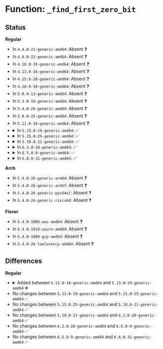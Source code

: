 # Function: <code>_find_first_zero_bit</code>

## Status
<b>Regular</b>
<ul>
<li>
In <code>4.4.0-21-generic-amd64</code>: Absent ❓
</li>
<li>
In <code>4.8.0-22-generic-amd64</code>: Absent ❓
</li>
<li>
In <code>4.10.0-19-generic-amd64</code>: Absent ❓
</li>
<li>
In <code>4.13.0-16-generic-amd64</code>: Absent ❓
</li>
<li>
In <code>4.15.0-20-generic-amd64</code>: Absent ❓
</li>
<li>
In <code>4.18.0-10-generic-amd64</code>: Absent ❓
</li>
<li>
In <code>5.0.0-13-generic-amd64</code>: Absent ❓
</li>
<li>
In <code>5.3.0-18-generic-amd64</code>: Absent ❓
</li>
<li>
In <code>5.4.0-26-generic-amd64</code>: Absent ❓
</li>
<li>
In <code>5.8.0-25-generic-amd64</code>: Absent ❓
</li>
<li>
In <code>5.11.0-16-generic-amd64</code>: Absent ❓
</li>
<li>
<details>
<summary>In <code>5.13.0-19-generic-amd64</code>: ✅</summary>

```c
long unsigned int _find_first_zero_bit(const long unsigned int * addr, long unsigned int size)
```

```json
{
  "name": "_find_first_zero_bit",
  "collision_type": "Unique Global",
  "inline_type": "No",
  "funcs": [
    {
      "addr": 18446744071584824640,
      "name": "_find_first_zero_bit",
      "external": true,
      "loc": "lib/find_bit.c:96",
      "file": "lib/find_bit.c",
      "inline": "seen, unknown",
      "caller_inline": [],
      "caller_func": [
        "arch/x86/kernel/cpu/sgx/encl.c:sgx_va_page_full",
        "arch/x86/kernel/cpu/sgx/encl.c:sgx_alloc_va_slot",
        "arch/x86/kernel/apic/io_apic.c:io_apic_unique_id",
        "fs/iomap/buffered-io.c:iomap_iop_set_range_uptodate",
        "fs/iomap/buffered-io.c:iomap_page_release",
        "lib/idr.c:ida_alloc_range",
        "drivers/gpio/gpiolib.c:gpiod_get_array",
        "drivers/gpio/gpiolib.c:gpiod_set_array_value_complex",
        "drivers/gpio/gpiolib.c:gpiod_get_array_value_complex",
        "drivers/pci/controller/dwc/pcie-designware-ep.c:dw_pcie_ep_map_addr",
        "drivers/pci/controller/dwc/pcie-designware-ep.c:dw_pcie_ep_set_bar",
        "drivers/char/misc.c:misc_register",
        "drivers/char/agp/generic.c:agp_get_key",
        "drivers/iommu/amd/iommu.c:amd_iommu_domain_alloc",
        "drivers/iommu/intel/dmar.c:alloc_iommu",
        "drivers/iommu/intel/iommu.c:domain_attach_iommu",
        "drivers/scsi/sr.c:sr_probe",
        "net/core/dev.c:__dev_alloc_name",
        "net/netlink/genetlink.c:genl_allocate_reserve_groups"
      ]
    }
  ],
  "symbols": [
    {
      "addr": 18446744071584824640,
      "name": "_find_first_zero_bit",
      "section": ".text",
      "bind": "STB_GLOBAL",
      "size": 54
    }
  ]
}
```
</details>
</li>
<li>
<details>
<summary>In <code>5.15.0-25-generic-amd64</code>: ✅</summary>

```c
long unsigned int _find_first_zero_bit(const long unsigned int * addr, long unsigned int size)
```

```json
{
  "name": "_find_first_zero_bit",
  "collision_type": "Unique Global",
  "inline_type": "No",
  "funcs": [
    {
      "addr": 18446744071585242928,
      "name": "_find_first_zero_bit",
      "external": true,
      "loc": "lib/find_bit.c:96",
      "file": "lib/find_bit.c",
      "inline": "seen, unknown",
      "caller_inline": [],
      "caller_func": [
        "arch/x86/kernel/cpu/sgx/encl.c:sgx_va_page_full",
        "arch/x86/kernel/cpu/sgx/encl.c:sgx_alloc_va_slot",
        "arch/x86/kernel/apic/io_apic.c:io_apic_unique_id",
        "fs/iomap/buffered-io.c:iomap_iop_set_range_uptodate",
        "fs/iomap/buffered-io.c:iomap_page_release",
        "lib/idr.c:ida_alloc_range",
        "drivers/gpio/gpiolib.c:gpiod_get_array",
        "drivers/gpio/gpiolib.c:gpiod_set_array_value_complex",
        "drivers/gpio/gpiolib.c:gpiod_get_array_value_complex",
        "drivers/pci/controller/dwc/pcie-designware-ep.c:dw_pcie_ep_map_addr",
        "drivers/pci/controller/dwc/pcie-designware-ep.c:dw_pcie_ep_set_bar",
        "drivers/char/misc.c:misc_register",
        "drivers/char/agp/generic.c:agp_get_key",
        "drivers/iommu/amd/iommu.c:amd_iommu_domain_alloc",
        "drivers/iommu/intel/dmar.c:alloc_iommu",
        "drivers/scsi/sr.c:sr_probe",
        "net/core/dev.c:__dev_alloc_name",
        "net/netlink/genetlink.c:genl_allocate_reserve_groups"
      ]
    }
  ],
  "symbols": [
    {
      "addr": 18446744071585242928,
      "name": "_find_first_zero_bit",
      "section": ".text",
      "bind": "STB_GLOBAL",
      "size": 54
    }
  ]
}
```
</details>
</li>
<li>
<details>
<summary>In <code>5.19.0-21-generic-amd64</code>: ✅</summary>

```c
long unsigned int _find_first_zero_bit(const long unsigned int * addr, long unsigned int size)
```

```json
{
  "name": "_find_first_zero_bit",
  "collision_type": "Unique Global",
  "inline_type": "No",
  "funcs": [
    {
      "addr": 18446744071586083952,
      "name": "_find_first_zero_bit",
      "external": true,
      "loc": "lib/find_bit.c:117",
      "file": "lib/find_bit.c",
      "inline": "seen, unknown",
      "caller_inline": [],
      "caller_func": [
        "arch/x86/kernel/cpu/sgx/encl.c:sgx_va_page_full",
        "arch/x86/kernel/cpu/sgx/encl.c:sgx_alloc_va_slot",
        "arch/x86/kernel/apic/io_apic.c:io_apic_unique_id",
        "fs/iomap/buffered-io.c:iomap_iop_set_range_uptodate",
        "fs/iomap/buffered-io.c:iomap_page_release",
        "lib/sbitmap.c:__sbitmap_queue_get_batch",
        "lib/idr.c:ida_alloc_range",
        "drivers/gpio/gpiolib.c:gpiod_get_array",
        "drivers/gpio/gpiolib.c:gpiod_set_array_value_complex",
        "drivers/gpio/gpiolib.c:gpiod_get_array_value_complex",
        "drivers/pci/controller/dwc/pcie-designware-ep.c:dw_pcie_ep_map_addr",
        "drivers/pci/controller/dwc/pcie-designware-ep.c:dw_pcie_ep_set_bar",
        "drivers/char/misc.c:misc_register",
        "drivers/char/agp/generic.c:agp_get_key",
        "drivers/iommu/amd/iommu.c:amd_iommu_domain_alloc",
        "drivers/iommu/intel/dmar.c:alloc_iommu",
        "drivers/iommu/intel/iommu.c:domain_add_dev_info",
        "drivers/scsi/sr.c:sr_probe",
        "net/core/dev.c:__dev_alloc_name",
        "net/netlink/genetlink.c:genl_allocate_reserve_groups"
      ]
    }
  ],
  "symbols": [
    {
      "addr": 18446744071586083952,
      "name": "_find_first_zero_bit",
      "section": ".text",
      "bind": "STB_GLOBAL",
      "size": 78
    }
  ]
}
```
</details>
</li>
<li>
<details>
<summary>In <code>6.2.0-20-generic-amd64</code>: ✅</summary>

```c
long unsigned int _find_first_zero_bit(const long unsigned int * addr, long unsigned int size)
```

```json
{
  "name": "_find_first_zero_bit",
  "collision_type": "Unique Global",
  "inline_type": "No",
  "funcs": [
    {
      "addr": 18446744071587065136,
      "name": "_find_first_zero_bit",
      "external": true,
      "loc": "lib/find_bit.c:123",
      "file": "lib/find_bit.c",
      "inline": "seen, unknown",
      "caller_inline": [],
      "caller_func": [
        "arch/x86/kernel/cpu/sgx/encl.c:sgx_va_page_full",
        "arch/x86/kernel/cpu/sgx/encl.c:sgx_alloc_va_slot",
        "arch/x86/kernel/apic/io_apic.c:io_apic_unique_id",
        "fs/iomap/buffered-io.c:iomap_iop_set_range_uptodate",
        "fs/iomap/buffered-io.c:iomap_page_release",
        "lib/sbitmap.c:__sbitmap_queue_get_batch",
        "drivers/gpio/gpiolib.c:gpiod_get_array",
        "drivers/gpio/gpiolib.c:gpiod_set_array_value_complex",
        "drivers/gpio/gpiolib.c:gpiod_get_array_value_complex",
        "drivers/pci/controller/dwc/pcie-designware-ep.c:dw_pcie_ep_map_addr",
        "drivers/pci/controller/dwc/pcie-designware-ep.c:dw_pcie_ep_set_bar",
        "drivers/char/agp/generic.c:agp_get_key",
        "drivers/iommu/amd/iommu.c:domain_id_alloc",
        "drivers/iommu/intel/iommu.c:domain_attach_iommu",
        "drivers/scsi/sr.c:sr_probe",
        "net/core/dev.c:__dev_alloc_name",
        "net/netlink/genetlink.c:genl_allocate_reserve_groups",
        "lib/idr.c:ida_alloc_range"
      ]
    }
  ],
  "symbols": [
    {
      "addr": 18446744071587065136,
      "name": "_find_first_zero_bit",
      "section": ".text",
      "bind": "STB_GLOBAL",
      "size": 75
    }
  ]
}
```
</details>
</li>
<li>
<details>
<summary>In <code>6.5.0-9-generic-amd64</code>: ✅</summary>

```c
long unsigned int _find_first_zero_bit(const long unsigned int * addr, long unsigned int size)
```

```json
{
  "name": "_find_first_zero_bit",
  "collision_type": "Unique Global",
  "inline_type": "No",
  "funcs": [
    {
      "addr": 18446744071587323200,
      "name": "_find_first_zero_bit",
      "external": true,
      "loc": "lib/find_bit.c:123",
      "file": "lib/find_bit.c",
      "inline": "seen, unknown",
      "caller_inline": [],
      "caller_func": [
        "arch/x86/kernel/cpu/sgx/encl.c:sgx_va_page_full",
        "arch/x86/kernel/cpu/sgx/encl.c:sgx_alloc_va_slot",
        "arch/x86/kernel/apic/io_apic.c:io_apic_unique_id",
        "kernel/sched/core.c:mm_cid_get",
        "kernel/sched/core.c:mm_cid_get",
        "kernel/sched/core.c:mm_cid_get",
        "kernel/trace/trace.c:close_pipe_on_cpu",
        "kernel/bpf/cpumask.c:bpf_cpumask_full",
        "kernel/bpf/cpumask.c:bpf_cpumask_first_zero",
        "fs/iomap/buffered-io.c:iomap_iop_set_range_uptodate",
        "fs/iomap/buffered-io.c:iomap_page_release",
        "lib/sbitmap.c:__sbitmap_queue_get_batch",
        "drivers/gpio/gpiolib.c:gpiod_get_array",
        "drivers/gpio/gpiolib.c:gpiod_set_array_value_complex",
        "drivers/gpio/gpiolib.c:gpiod_get_array_value_complex",
        "drivers/pci/controller/dwc/pcie-designware-ep.c:dw_pcie_ep_map_addr",
        "drivers/pci/controller/dwc/pcie-designware-ep.c:dw_pcie_ep_set_bar",
        "drivers/char/agp/generic.c:agp_get_key",
        "drivers/iommu/amd/iommu.c:domain_id_alloc",
        "drivers/iommu/intel/iommu.c:domain_attach_iommu",
        "drivers/scsi/sr.c:sr_probe",
        "net/core/dev.c:__dev_alloc_name",
        "net/netlink/genetlink.c:genl_allocate_reserve_groups",
        "lib/idr.c:ida_alloc_range"
      ]
    }
  ],
  "symbols": [
    {
      "addr": 18446744071587323200,
      "name": "_find_first_zero_bit",
      "section": ".text",
      "bind": "STB_GLOBAL",
      "size": 75
    }
  ]
}
```
</details>
</li>
<li>
<details>
<summary>In <code>6.8.0-31-generic-amd64</code>: ✅</summary>

```c
long unsigned int _find_first_zero_bit(const long unsigned int * addr, long unsigned int size)
```

```json
{
  "name": "_find_first_zero_bit",
  "collision_type": "Unique Global",
  "inline_type": "No",
  "funcs": [
    {
      "addr": 18446744071587606144,
      "name": "_find_first_zero_bit",
      "external": true,
      "loc": "lib/find_bit.c:123",
      "file": "lib/find_bit.c",
      "inline": "seen, unknown",
      "caller_inline": [],
      "caller_func": [
        "arch/x86/kernel/cpu/sgx/encl.c:sgx_va_page_full",
        "arch/x86/kernel/cpu/sgx/encl.c:sgx_alloc_va_slot",
        "arch/x86/kernel/apic/io_apic.c:io_apic_unique_id",
        "kernel/sched/core.c:mm_cid_get",
        "kernel/sched/core.c:mm_cid_get",
        "kernel/sched/core.c:mm_cid_get",
        "kernel/trace/trace.c:close_pipe_on_cpu",
        "kernel/bpf/cpumask.c:bpf_cpumask_full",
        "kernel/bpf/cpumask.c:bpf_cpumask_first_zero",
        "fs/iomap/buffered-io.c:ifs_free",
        "fs/iomap/buffered-io.c:ifs_set_range_uptodate",
        "lib/sbitmap.c:__sbitmap_queue_get_batch",
        "drivers/gpio/gpiolib.c:gpiod_get_array",
        "drivers/gpio/gpiolib.c:gpiod_set_array_value_complex",
        "drivers/gpio/gpiolib.c:gpiod_get_array_value_complex",
        "drivers/pci/controller/dwc/pcie-designware-ep.c:dw_pcie_ep_map_addr",
        "drivers/pci/controller/dwc/pcie-designware-ep.c:dw_pcie_ep_set_bar",
        "drivers/acpi/numa/srat.c:acpi_map_pxm_to_node",
        "drivers/char/agp/generic.c:agp_get_key",
        "drivers/iommu/amd/iommu.c:protection_domain_alloc",
        "drivers/iommu/intel/iommu.c:domain_attach_iommu",
        "drivers/scsi/sr.c:sr_probe",
        "net/core/dev.c:__dev_alloc_name",
        "net/netlink/genetlink.c:genl_allocate_reserve_groups",
        "lib/idr.c:ida_alloc_range"
      ]
    }
  ],
  "symbols": [
    {
      "addr": 18446744071587606144,
      "name": "_find_first_zero_bit",
      "section": ".text",
      "bind": "STB_GLOBAL",
      "size": 75
    }
  ]
}
```
</details>
</li>
</ul>
<b>Arch</b>
<ul>
<li>
In <code>5.4.0-26-generic-arm64</code>: Absent ❓
</li>
<li>
In <code>5.4.0-26-generic-armhf</code>: Absent ❓
</li>
<li>
In <code>5.4.0-26-generic-ppc64el</code>: Absent ❓
</li>
<li>
In <code>5.4.0-24-generic-riscv64</code>: Absent ❓
</li>
</ul>
<b>Flavor</b>
<ul>
<li>
In <code>5.4.0-1009-aws-amd64</code>: Absent ❓
</li>
<li>
In <code>5.4.0-1010-azure-amd64</code>: Absent ❓
</li>
<li>
In <code>5.4.0-1009-gcp-amd64</code>: Absent ❓
</li>
<li>
In <code>5.4.0-26-lowlatency-amd64</code>: Absent ❓
</li>
</ul>

## Differences
<b>Regular</b>
<ul>
<li>
<details>
<summary>Added between <code>5.11.0-16-generic-amd64</code> and <code>5.13.0-19-generic-amd64</code> ➕</summary>

```c
long unsigned int _find_first_zero_bit(const long unsigned int * addr, long unsigned int size)
```
</details>
</li>
<li>
No changes between <code>5.13.0-19-generic-amd64</code> and <code>5.15.0-25-generic-amd64</code> ✅
</li>
<li>
No changes between <code>5.15.0-25-generic-amd64</code> and <code>5.19.0-21-generic-amd64</code> ✅
</li>
<li>
No changes between <code>5.19.0-21-generic-amd64</code> and <code>6.2.0-20-generic-amd64</code> ✅
</li>
<li>
No changes between <code>6.2.0-20-generic-amd64</code> and <code>6.5.0-9-generic-amd64</code> ✅
</li>
<li>
No changes between <code>6.5.0-9-generic-amd64</code> and <code>6.8.0-31-generic-amd64</code> ✅
</li>
</ul>
